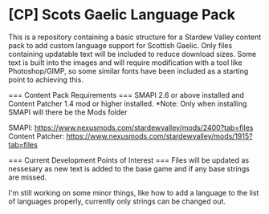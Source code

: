 # [CP] Scots Gaelic Language Pack
This is a repository containing a basic structure for a Stardew Valley content pack to add custom language support for Scottish Gaelic. Only files containing updatable text will be included to reduce download sizes. Some text is built into the images and will require modification with a tool like Photoshop/GIMP, so some similar fonts have been included as a starting point to achieving this.


=== Content Pack Requirements ===
SMAPI 2.6 or above installed and Content Patcher 1.4 mod or higher installed. 
*Note: Only when installing SMAPI will there be the Mods folder

SMAPI: https://www.nexusmods.com/stardewvalley/mods/2400?tab=files
Content Patcher: https://www.nexusmods.com/stardewvalley/mods/1915?tab=files


=== Current Development Points of Interest ===
Files will be updated as nessesary as new text is added to the base game and if any base strings are missed.

I'm still working on some minor things, like how to add a language to the list of languages properly, currently only strings can be changed out.